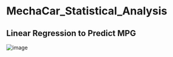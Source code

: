 # MechaCar_Statistical_Analysis

## Linear Regression to Predict MPG
![image](https://user-images.githubusercontent.com/107438816/194428933-bbd3d8d0-ea77-4d4a-9189-c1aacf77d66f.png)
